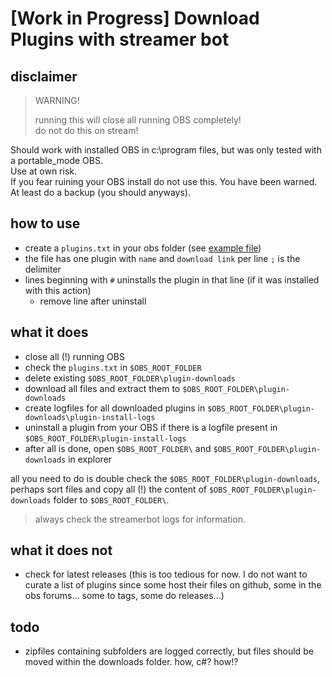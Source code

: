 # [Work in Progress] Download Plugins with streamer bot

## disclaimer 

> WARNING!  
>
> running this will close all running OBS completely!  
> do not do this on stream!

Should work with installed OBS in c:\program files, but was only tested with a portable_mode OBS.  
Use at own risk.  
If you fear ruining your OBS install do not use this. You have been warned. At least do a backup (you should anyways).

## how to use

- create a `plugins.txt` in your obs folder (see [example file](./plugins.txt))
- the file has one plugin with `name` and `download link` per line `;` is the delimiter 
- lines beginning with `#` uninstalls the plugin in that line (if it was installed with this action)
    - remove line after uninstall

## what it does

- close all (!) running OBS
- check the `plugins.txt` in `$OBS_ROOT_FOLDER`
- delete existing `$OBS_ROOT_FOLDER\plugin-downloads`
- download all files and extract them to `$OBS_ROOT_FOLDER\plugin-downloads`
- create logfiles for all downloaded plugins in `$OBS_ROOT_FOLDER\plugin-downloads\plugin-install-logs`
- uninstall a plugin from your OBS if there is a logfile present in `$OBS_ROOT_FOLDER\plugin-install-logs`
- after all is done, open `$OBS_ROOT_FOLDER\` and `$OBS_ROOT_FOLDER\plugin-downloads` in explorer

all you need to do is double check the `$OBS_ROOT_FOLDER\plugin-downloads`, perhaps sort files and copy all (!) the content of `$OBS_ROOT_FOLDER\plugin-downloads` folder to `$OBS_ROOT_FOLDER\`.

> always check the streamerbot logs for information.

## what it does not

- check for latest releases (this is too tedious for now. I do not want to curate a list of plugins since some host their files on github, some in the obs forums... some to tags, some do releases...)

## todo

- zipfiles containing subfolders are logged correctly, but files should be moved within the downloads folder. how, c#? how!?